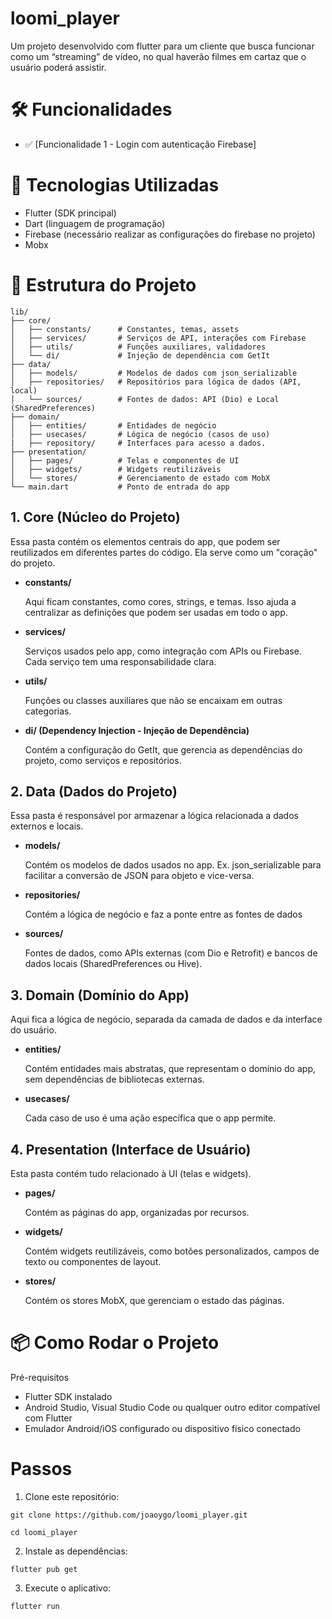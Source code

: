 # loomi_player

Um projeto desenvolvido com flutter para um cliente que busca funcionar
como um “streaming” de vídeo, no qual haverão filmes em cartaz que o usuário
poderá assistir.

# 🛠️ Funcionalidades

- ✅ [Funcionalidade 1 - Login com autenticação Firebase]

# 🚀 Tecnologias Utilizadas

- Flutter (SDK principal)
- Dart (linguagem de programação)
- Firebase (necessário realizar as configurações do firebase no projeto)
- Mobx

# 📂 Estrutura do Projeto
```
lib/
├── core/
│   ├── constants/      # Constantes, temas, assets
│   ├── services/       # Serviços de API, interações com Firebase
│   ├── utils/          # Funções auxiliares, validadores
│   └── di/             # Injeção de dependência com GetIt
├── data/
│   ├── models/         # Modelos de dados com json_serializable
│   ├── repositories/   # Repositórios para lógica de dados (API, local)
│   └── sources/        # Fontes de dados: API (Dio) e Local (SharedPreferences)
├── domain/
│   ├── entities/       # Entidades de negócio
│   ├── usecases/       # Lógica de negócio (casos de uso)
|   ├── repository/     # Interfaces para acesso a dados.
├── presentation/
│   ├── pages/          # Telas e componentes de UI
│   ├── widgets/        # Widgets reutilizáveis
│   └── stores/         # Gerenciamento de estado com MobX
└── main.dart           # Ponto de entrada do app

```

## 1. Core (Núcleo do Projeto)

  Essa pasta contém os elementos centrais do app, que podem ser   reutilizados em diferentes partes do código. Ela serve como   um "coração" do projeto.

- **constants/**

  Aqui ficam constantes, como cores, strings, e temas. Isso   ajuda a centralizar as definições que podem ser usadas em   todo o app.

- **services/**

  Serviços usados pelo app, como integração com APIs ou Firebase. Cada serviço  tem uma responsabilidade clara.

- **utils/**

  Funções ou classes auxiliares que não se encaixam em outras categorias.

- **di/ (Dependency Injection - Injeção de Dependência)**

  Contém a configuração do GetIt, que gerencia as dependências do projeto, como serviços e repositórios.

## 2. Data (Dados do Projeto)

Essa pasta é responsável por armazenar a lógica relacionada a dados externos e locais.

- **models/**

  Contém os modelos de dados usados no app. Ex. json_serializable para facilitar a conversão de JSON para objeto e vice-versa.

- **repositories/**

  Contém a lógica de negócio e faz a ponte entre as fontes de dados

- **sources/**

  Fontes de dados, como APIs externas (com Dio e Retrofit) e bancos de dados locais (SharedPreferences ou Hive).

## 3. Domain (Domínio do App)

  Aqui fica a lógica de negócio, separada da camada de dados e da interface do usuário.

- **entities/**

  Contém entidades mais abstratas, que representam o domínio do app, sem dependências de bibliotecas externas.

- **usecases/**

  Cada caso de uso é uma ação específica que o app permite.

## 4. Presentation (Interface de Usuário)

  Esta pasta contém tudo relacionado à UI (telas e widgets).

- **pages/**

  Contém as páginas do app, organizadas por recursos.

- **widgets/**

  Contém widgets reutilizáveis, como botões personalizados, campos de texto ou componentes de layout.

- **stores/**

  Contém os stores MobX, que gerenciam o estado das páginas.


# 📦 Como Rodar o Projeto

Pré-requisitos

- Flutter SDK instalado
- Android Studio, Visual Studio Code ou qualquer outro editor compatível com Flutter
- Emulador Android/iOS configurado ou dispositivo físico conectado

# Passos
1. Clone este repositório:
```
git clone https://github.com/joaoygo/loomi_player.git

cd loomi_player
```

2. Instale as dependências:
```
flutter pub get
```
3. Execute o aplicativo:
```
flutter run
```